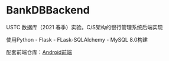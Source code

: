 # BankDBBackend
USTC 数据库（2021 春季）实验。C/S架构的银行管理系统后端实现

使用Python - Flask - FLask-SQLAlchemy - MySQL 8.0构建

配套前端仓库：[Android前端](https://github.com/guch8017/BankDBFrontend)
